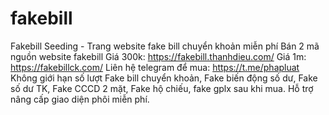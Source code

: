 # fakebill
Fakebill Seeding - Trang website fake bill chuyển khoản miễn phí
Bán 2 mã nguồn website fakebill
Giá 300k: https://fakebill.thanhdieu.com/
Giá 1m: https://fakebillck.com/
Liên hệ telegram để mua: https://t.me/phapluat
Không giới hạn số lượt Fake bill chuyển khoản, Fake biến động số dư, Fake số dư TK, Fake CCCD 2 mặt, Fake hộ chiếu, fake gplx sau khi mua. Hỗ trợ nâng cấp giao diện phôi miễn phí.
